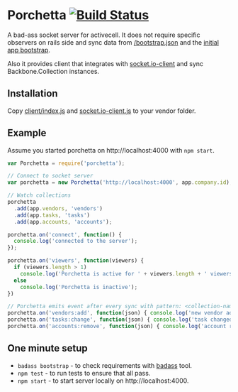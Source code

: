 # Porchetta [![Build Status](https://circleci.com/gh/activecell/porchetta.png?circle-token=e4e94a5aa232fb270ea22a5f32a34e3db5e75b61)](https://circleci.com/gh/activecell/porchetta)

  A bad-ass socket server for activecell. It does not require specific observers on rails side and sync data from [/bootstrap.json](https://github.com/activecell/activecell/blob/master/app/views/home/bootstrap.json.erb) and the [initial app bootstrap](https://github.com/activecell/activecell/blob/master/app/views/home/index.html.erb).

  Also it provides client that integrates with [socket.io-client](https://github.com/LearnBoost/socket.io-client) and sync Backbone.Collection instances.

## Installation

  Copy [client/index.js](https://github.com/activecell/porchetta/blob/master/client/index.js) and [socket.io-client.js](https://github.com/LearnBoost/socket.io-client/blob/0.9/dist/socket.io.js) to your vendor folder.

## Example

  Assume you started porchetta on http://localhost:4000 with `npm start`.

```js
var Porchetta = require('porchetta');

// Connect to socket server
var porchetta = new Porchetta('http://localhost:4000', app.company.id);

// Watch collections
porchetta
  .add(app.vendors, 'vendors')
  .add(app.tasks, 'tasks')
  .add(app.accounts, 'accounts');

porchetta.on('connect', function() {
  console.log('connected to the server');
});

porchetta.on('viewers', function(viewers) {
  if (viewers.length > 1)
    console.log('Porchetta is active for ' + viewers.length + ' viewers');
  else
    console.log('Porchetta is inactive');
})

// Porchetta emits event after every sync with pattern: <collection-name>:<event>
porchetta.on('vendors:add', function(json) { console.log('new vendor added', json); });
porchetta.on('tasks:change', function(json) { console.log('task changed', json); });
porchetta.on('accounts:remove', function(json) { console.log('account removed', json); });
```

## One minute setup

  * `badass bootstrap` - to check requirements with [badass](https://github.com/activecell/badass) tool.
  * `npm test` - to run tests to ensure that all pass.
  * `npm start` - to start server locally on http://localhost:4000.
